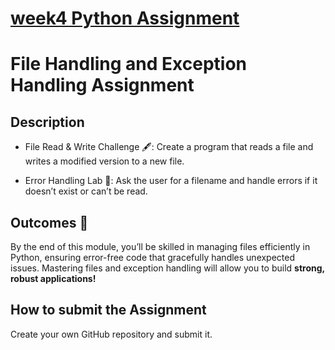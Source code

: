 # <ins>week4 Python Assignment<ins>

# File Handling and Exception Handling Assignment
## Description


- File Read & Write Challenge 🖋️: Create a program that reads a file and writes a modified version to a new file.


* Error Handling Lab 🧪: Ask the user for a filename and handle errors if it doesn’t exist or can’t be read.

## Outcomes 🎉

By the end of this module, you’ll be skilled in managing files efficiently in Python, ensuring error-free code that gracefully handles unexpected issues. Mastering files and exception handling will allow you to build 
**strong, robust applications!**

## How to submit the Assignment

Create your own GitHub repository and submit it. 